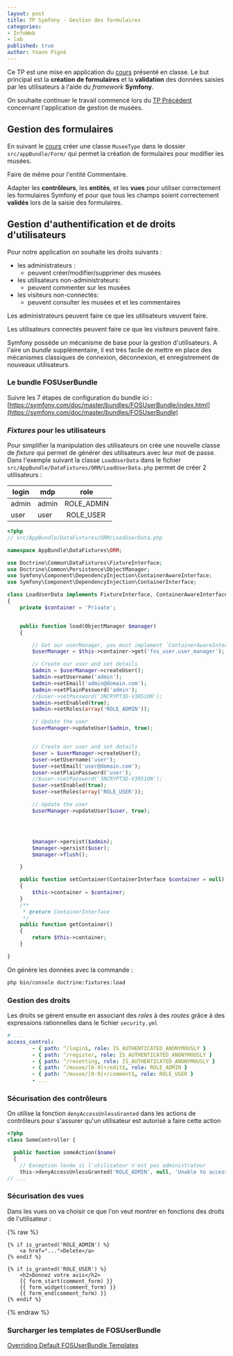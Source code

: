 ```yaml
---
layout: post
title: TP Symfony - Gestion des formulaires
categories:  
- InfoWeb
- lab
published: true
author: Yoann Pigné
---
```


Ce TP est une mise en application du [cours](http://pigne.org/teaching/infoweb/lecture/Symfony-Forms) présenté en classe. Le but principal est la **création de formulaires** et la **validation** des données saisies par les utilisateurs à l'aide du _framework_ **Symfony**.


On souhaite continuer le travail commencé lors du [TP Précédent](http://pigne.org/teaching/infoweb/lab/TP-Symfony-Modeles) concernant l'application de gestion de musées.


## Gestion des formulaires

En suivant le [cours](http://pigne.org/teaching/infoweb/lecture/Symfony-Forms) créer une classe `MuseeType` dans le dossier `src/appBundle/Form/` qui permet la création de formulaires pour modifier les musées.

Faire de même pour l'entité Commentaire.

Adapter les **contrôleurs**, les **entités**, et les **vues** pour utiliser correctement les formulaires Symfony et pour que tous les champs soient correctement **validés** lors de la saisie des formulaires.


## Gestion d'authentification et de droits d'utilisateurs

Pour notre application  on souhaite les droits suivants :

- les administrateurs :
  - peuvent créer/modifier/supprimer des musées
- les utilisateurs non-administrateurs:
  - peuvent commenter sur les musées
- les visiteurs non-connectés:
  - peuvent consulter les musées et et les commentaires

Les administrateurs peuvent faire ce que les utilisateurs veuvent faire.

Les utilisateurs connectés peuvent faire ce que les visiteurs peuvent faire.


Symfony possède un mécanisme de base pour la gestion d'utilisateurs. A l'aire un _bundle_ supplémentaire, il est très facile de mettre en place des mécanismes classiques de connexion, déconnexion, et enregistrement de nouveaux utilisateurs.

### Le bundle FOSUserBundle

Suivre les 7 étapes de configuration du bundle ici :
[https://symfony.com/doc/master/bundles/FOSUserBundle/index.html](https://symfony.com/doc/master/bundles/FOSUserBundle)

### _Fixtures_ pour les utilisateurs

Pour simplifier la manipulation des utilisateurs on crée une nouvelle classe de _fixture_ qui permet de générer des utilisateurs avec leur mot de passe. Dans l'exemple suivant la classe  `LoadUserData`  dans le fichier `src/AppBundle/DataFixtures/ORM/LoadUserData.php` permet de créer 2 utilisateurs :

| login | mdp | role |
|-------|-----|------|
| admin | admin | ROLE_ADMIN |
| user  | user | ROLE_USER |


```php
<?php
// src/AppBundle/DataFixtures/ORM/LoadUserData.php

namespace AppBundle\DataFixtures\ORM;

use Doctrine\Common\DataFixtures\FixtureInterface;
use Doctrine\Common\Persistence\ObjectManager;
use Symfony\Component\DependencyInjection\ContainerAwareInterface;
use Symfony\Component\DependencyInjection\ContainerInterface;

class LoadUserData implements FixtureInterface, ContainerAwareInterface
{
    private $container = 'Private';


    public function load(ObjectManager $manager)
    {

        // Get our userManager, you must implement `ContainerAwareInterface`
        $userManager = $this->container->get('fos_user.user_manager');

        // Create our user and set details
        $admin = $userManager->createUser();
        $admin->setUsername('admin');
        $admin->setEmail('admin@domain.com');
        $admin->setPlainPassword('admin');
        //$user->setPassword('3NCRYPT3D-V3R51ON');
        $admin->setEnabled(true);
        $admin->setRoles(array('ROLE_ADMIN'));

        // Update the user
        $userManager->updateUser($admin, true);


        // Create our user and set details
        $user = $userManager->createUser();
        $user->setUsername('user');
        $user->setEmail('user@domain.com');
        $user->setPlainPassword('user');
        //$user->setPassword('3NCRYPT3D-V3R51ON');
        $user->setEnabled(true);
        $user->setRoles(array('ROLE_USER'));

        // Update the user
        $userManager->updateUser($user, true);




        $manager->persist($admin);
        $manager->persist($user);
        $manager->flush();

    }

    public function setContainer(ContainerInterface $container = null)
    {
        $this->container = $container;
    }
    /**
     * @return ContainerInterface
     */
    public function getContainer()
    {
        return $this->container;
    }

}
```

On génère les données avec la commande :

```bash
php bin/console doctrine:fixtures:load
```

### Gestion des droits

Les droits se gèrent ensuite en associant des _roles_ à des _routes_  grâce à des expressions rationnelles dans le fichier `security.yml`

```yml
# ...
access_control:
        - { path: ^/login$, role: IS_AUTHENTICATED_ANONYMOUSLY }
        - { path: ^/register, role: IS_AUTHENTICATED_ANONYMOUSLY }
        - { path: ^/resetting, role: IS_AUTHENTICATED_ANONYMOUSLY }
        - { path: ^/musee/[0-9]+/edit$, role: ROLE_ADMIN }
        - { path: ^/musee/[0-9]+/comment$, role: ROLE_USER }
        - ...
```

### Sécurisation des contrôleurs

On utilise la fonction `denyAccessUnlessGranted` dans les actions de contrôleurs pour s'assurer qu'un utilisateur est autorisé a faire cette action

```php
<?php
class SomeController {

  public function someAction($name)
  {
    // Exception levée si l'utilisateur n'est pas administrateur
    this->denyAccessUnlessGranted('ROLE_ADMIN', null, 'Unable to access this page!');
// ...

```

### Sécurisation des vues

Dans les vues on va choisir ce que l'on veut montrer en fonctions des droits de l'utilisateur :

{% raw %}
```liquid
{% if is_granted('ROLE_ADMIN') %}
    <a href="...">Delete</a>
{% endif %}

{% if is_granted('ROLE_USER') %}
    <h2>Donnez votre avis</h2>
    {{ form_start(comment_form) }}
    {{ form_widget(comment_form) }}
    {{ form_end(comment_form) }}
{% endif %}
```
{% endraw %}
### Surcharger les templates de FOSUserBundle

[Overriding Default FOSUserBundle Templates](http://symfony.com/doc/current/bundles/FOSUserBundle/overriding_templates.html)
